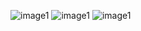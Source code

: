 ![image1](https://github.com/jianguoz/Text-Generation/blob/master/misc/Maomao/Maomao.jpeg)
![image1](https://github.com/jianguoz/Text-Generation/blob/master/misc/Maomao/Maomao_2.jpeg)
![image1](https://github.com/jianguoz/Text-Generation/blob/master/misc/Maomao/Maomao_3.jpeg)
